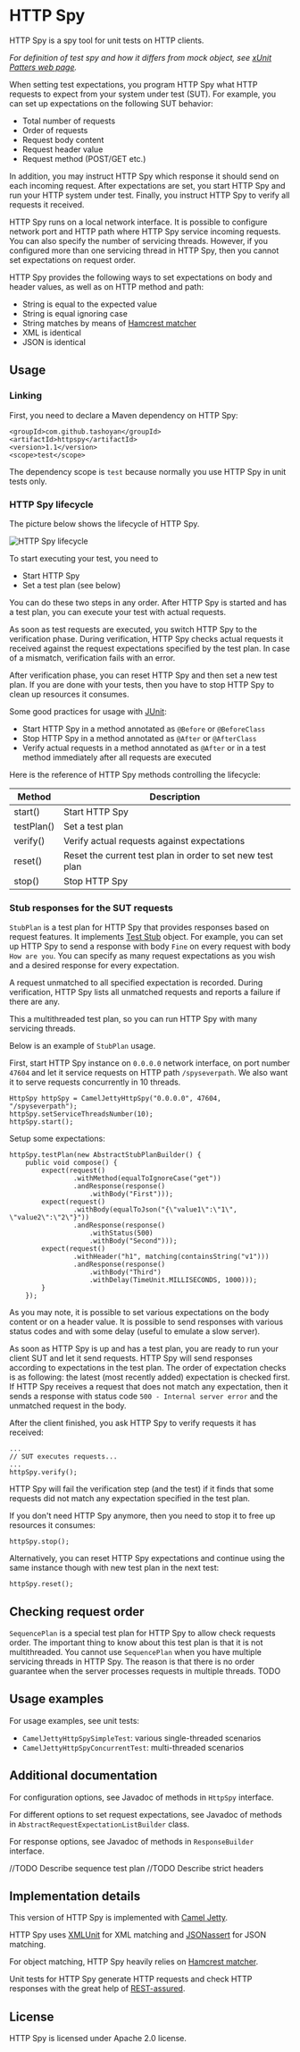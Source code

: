 # HTTP Spy

HTTP Spy is a spy tool for unit tests on HTTP clients.

_For definition of test spy and how it differs from mock object, see
[xUnit Patters web page](http://xunitpatterns.com/Mocks,%20Fakes,%20Stubs%20and%20Dummies.html)._

When setting test expectations, you program HTTP Spy what HTTP requests to
expect from your system under test (SUT). For example, you can set up
expectations on the following SUT behavior:

* Total number of requests
* Order of requests
* Request body content
* Request header value
* Request method (POST/GET etc.)

In addition, you may instruct HTTP Spy which response it should send on each
incoming request. After expectations are set, you start HTTP Spy and run your
HTTP system under test. Finally, you instruct HTTP Spy to verify all requests
it received.

HTTP Spy runs on a local network interface. It is possible to configure network
port and HTTP path where HTTP Spy service incoming requests. You can also
specify the number of servicing threads. However, if you configured more than
one servicing thread in HTTP Spy, then you cannot set expectations on request
order.

HTTP Spy provides the following ways to set expectations on body and header
values, as well as on HTTP method and path:

* String is equal to the expected value
* String is equal ignoring case
* String matches by means of [Hamcrest matcher](http://hamcrest.org/)
* XML is identical
* JSON is identical

## Usage


### Linking

First, you need to declare a Maven dependency on HTTP Spy:

    <groupId>com.github.tashoyan</groupId>
    <artifactId>httpspy</artifactId>
    <version>1.1</version>
    <scope>test</scope>

The dependency scope is `test` because normally you use HTTP Spy in unit tests
only.

### HTTP Spy lifecycle

The picture below shows the lifecycle of HTTP Spy.

![HTTP Spy lifecycle](./images/lifecycle.png)

To start executing your test, you need to

* Start HTTP Spy
* Set a test plan (see below)

You can do these two steps in any order. After HTTP Spy is started and has
a test plan, you can execute your test with actual requests.

As soon as test requests are executed, you switch HTTP Spy to the verification
phase. During verification, HTTP Spy checks actual requests it received against
the request expectations specified by the test plan. In case of a mismatch,
verification fails with an error.

After verification phase, you can reset HTTP Spy and then set a new test plan.
If you are done with your tests, then you have to stop HTTP Spy to clean up
resources it consumes.

Some good practices for usage with [JUnit](http://junit.org):

* Start HTTP Spy in a method annotated as `@Before` or `@BeforeClass`
* Stop HTTP Spy in a method annotated as `@After` or `@AfterClass`
* Verify actual requests in a method annotated as `@After` or in a test method
immediately after all requests are executed

Here is the reference of HTTP Spy methods controlling the lifecycle:

Method  | Description
------- | -----------
start() | Start HTTP Spy
testPlan() | Set a test plan
verify() | Verify actual requests against expectations
reset() | Reset the current test plan in order to set new test plan
stop() | Stop HTTP Spy

### Stub responses for the SUT requests

`StubPlan` is a test plan for HTTP Spy that provides responses based on request
features. It implements [Test Stub](http://xunitpatterns.com/Test%20Stub.html)
object. For example, you can set up HTTP Spy to send a response with body
`Fine` on every request with body `How are you`. You can specify as many request
expectations as you wish and a desired response for every expectation.

A request unmatched to all specified expectation is recorded. During verification,
HTTP Spy lists all unmatched requests and reports a failure if there are any.

This a multithreaded test plan, so you can run HTTP Spy with many servicing threads.

Below is an example of `StubPlan` usage.

First, start HTTP Spy instance on `0.0.0.0` network interface, on port number `47604`
and let it service requests on HTTP path `/spyseverpath`. We also want it to serve
requests concurrently in 10 threads.

    HttpSpy httpSpy = CamelJettyHttpSpy("0.0.0.0", 47604, "/spyseverpath");
    httpSpy.setServiceThreadsNumber(10);
    httpSpy.start();

Setup some expectations:

    httpSpy.testPlan(new AbstractStubPlanBuilder() {
        public void compose() {
            expect(request()
                    .withMethod(equalToIgnoreCase("get"))
                    .andResponse(response()
                        .withBody("First")));
            expect(request()
                    .withBody(equalToJson("{\"value1\":\"1\", \"value2\":\"2\"}"))
                    .andResponse(response()
                        .withStatus(500)
                        .withBody("Second")));
            expect(request()
                    .withHeader("h1", matching(containsString("v1")))
                    .andResponse(response()
                        .withBody("Third")
                        .withDelay(TimeUnit.MILLISECONDS, 1000)));
            }
        });

As you may note, it is possible to set various expectations on the body content
or on a header value. It is possible to send responses with various status codes
and with some delay (useful to emulate a slow server).

As soon as HTTP Spy is up and has a test plan, you are ready to run your client
SUT and let it send requests. HTTP Spy will send responses according to expectations
in the test plan. The order of expectation checks is as following: the latest
(most recently added) expectation is checked first.
If HTTP Spy receives a request that does not match any expectation,
then it sends a response with status code `500 - Internal server error` and the
unmatched request in the body.

After the client finished, you ask HTTP Spy to verify requests it has received:

    ...
    // SUT executes requests...
    ...
    httpSpy.verify();

HTTP Spy will fail the verification step (and the test) if it finds that some
requests did not match any expectation specified in the test plan.

If you don't need HTTP Spy anymore, then you need to stop it to free up
resources it consumes:

    httpSpy.stop();

Alternatively, you can reset HTTP Spy expectations and continue using the same
instance though with new test plan in the next test:

    httpSpy.reset();

## Checking request order

`SequencePlan` is a special test plan for HTTP Spy to allow check requests order.
The important thing to know about this test plan is that it is not multithreaded.
You cannot use `SequencePlan` when you have multiple servicing threads in HTTP Spy.
The reason is that there is no order guarantee when the server processes requests
in multiple threads.
TODO

## Usage examples

For usage examples, see unit tests:

* `CamelJettyHttpSpySimpleTest`: various single-threaded scenarios
* `CamelJettyHttpSpyConcurrentTest`: multi-threaded scenarios


## Additional documentation

For configuration options, see Javadoc of methods in `HttpSpy` interface.

For different options to set request expectations, see Javadoc of methods in
`AbstractRequestExpectationListBuilder` class.

For response options, see Javadoc of methods in `ResponseBuilder` interface.

//TODO Describe sequence test plan
//TODO Describe strict headers

## Implementation details

This version of HTTP Spy is implemented with [Camel Jetty](http://camel.apache.org/jetty.html).

HTTP Spy uses [XMLUnit](http://www.xmlunit.org/) for XML matching and
[JSONassert](https://github.com/skyscreamer/JSONassert) for JSON matching.

For object matching, HTTP Spy heavily relies on [Hamcrest matcher](http://hamcrest.org/).

Unit tests for HTTP Spy generate HTTP requests and check HTTP responses with
the great help of [REST-assured](http://rest-assured.io/).

## License

HTTP Spy is licensed under Apache 2.0 license.
